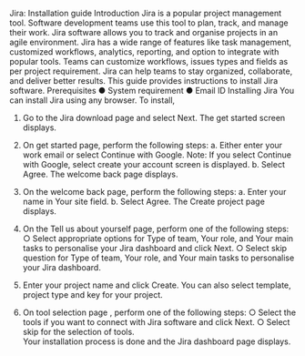 Jira: Installation guide
Introduction
Jira is a popular project management tool. Software development teams use this tool to plan, track, and manage their work. Jira software allows you to track and organise projects in an agile environment. 
Jira has a wide range of features like task management, customized workflows, analytics, reporting, and option to integrate with popular tools. Teams can customize workflows, issues types and fields as per project requirement. Jira can help teams to stay organized, collaborate, and deliver better results.
This guide provides instructions to install Jira software.
Prerequisites
●	System requirement
●	Email ID
Installing Jira
You can install Jira using any browser.
To install,
1.	Go to the Jira download page and select Next.
The get started screen displays.
2.	On get started page, perform the following steps:
a.	Either enter your work email or select Continue with Google.
Note: If you select Continue with Google, select create your account screen is displayed.
b.	Select Agree.
The welcome back page displays.
 
3.	On the welcome back page, perform the following steps:
a.	Enter your name in Your site field.
b.	Select Agree.
The Create project page displays.
4.	On the Tell us about yourself page, perform one of the following steps:
○	Select appropriate options for Type of team, Your role, and Your main tasks to personalise your Jira dashboard and click Next.
○	Select skip question for Type of team, Your role, and Your main tasks to personalise your Jira dashboard.
5.	Enter your project name and click Create.
You can also select template, project type and key for your project.
6.	On tool selection page , perform one of the following steps:
○	Select the tools if you want to connect  with Jira software and click Next.
○	Select skip for the selection of tools.  
Your installation process is done and the Jira dashboard page displays.
